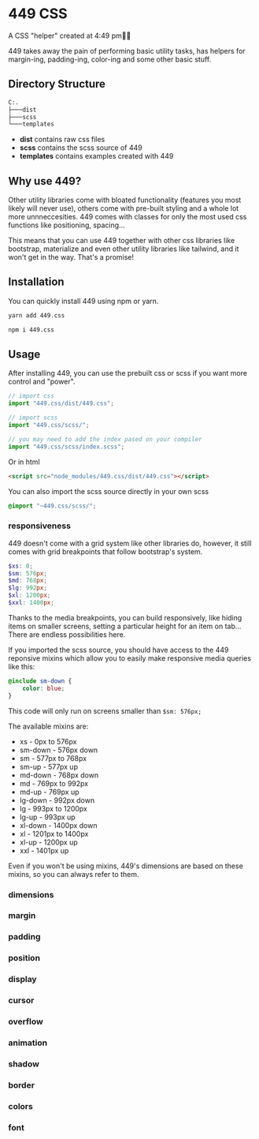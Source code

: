 # 449 CSS

A CSS "helper" created at 4:49 pm🙂🎨

449 takes away the pain of performing basic utility tasks, has helpers for margin-ing, padding-ing, color-ing and some other basic stuff.

## Directory Structure

```bash
C:.
├───dist
├───scss
└───templates
```

- **dist** contains raw css files
- **scss** contains the scss source of 449
- **templates** contains examples created with 449

## Why use 449?

Other utility libraries come with bloated functionality (features you most likely will never use), others come with pre-built styling and a whole lot more unnneccesities. 449 comes with classes for only the most used css functions like positioning, spacing...

This means that you can use 449 together with other css libraries like bootstrap, materialize and even other utility libraries like tailwind, and it won't get in the way. That's a promise!

## Installation

You can quickly install 449 using npm or yarn.

```sh
yarn add 449.css
```

```sh
npm i 449.css
```

## Usage

After installing 449, you can use the prebuilt css or scss if you want more control and "power".

```js
// import css
import "449.css/dist/449.css";

// import scss
import "449.css/scss/";

// you may need to add the index pased on your compiler
import "449.css/scss/index.scss";
```

Or in html

```html
<script src="node_modules/449.css/dist/449.css"></script>
```

You can also import the scss source directly in your own scss

```scss
@import "~449.css/scss/";
```

### responsiveness

449 doesn't come with a grid system like other libraries do, however, it still comes with grid breakpoints that follow bootstrap's system.

```scss
$xs: 0;
$sm: 576px;
$md: 768px;
$lg: 992px;
$xl: 1200px;
$xxl: 1400px;
```

Thanks to the media breakpoints, you can build responsively, like hiding items on smaller screens, setting a particular height for an item on tab... There are endless possibilities here.

If you imported the scss source, you should have access to the 449 reponsive mixins which allow you to easily make responsive media queries like this:

```scss
@include sm-down {
    color: blue;
}
```

This code will only run on screens smaller than `$sm: 576px;`

The available mixins are:

- xs - 0px to 576px
- sm-down - 576px down
- sm - 577px to 768px
- sm-up - 577px up
- md-down - 768px down
- md - 769px to 992px
- md-up - 769px up
- lg-down - 992px down
- lg - 993px to 1200px
- lg-up - 993px up
- xl-down - 1400px down
- xl - 1201px to 1400px
- xl-up - 1200px up
- xxl - 1401px up

Even if you won't be using mixins, 449's dimensions are based on these mixins, so you can always refer to them.

### dimensions

### margin

### padding

### position

### display

### cursor

### overflow

### animation

### shadow

### border

### colors

### font
